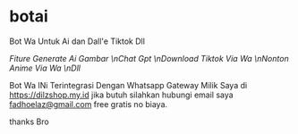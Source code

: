 # botai
Bot Wa Untuk Ai dan Dall'e Tiktok Dll

*Fiture Generate Ai Gambar
\nChat Gpt
\nDownload Tiktok Via Wa
\nNonton Anime Via Wa 
\nDll*

Bot Wa INi Terintegrasi Dengan Whatsapp Gateway Milik Saya di https://dilzshop.my.id
jika butuh silahkan hubungi email saya fadhoelaz@gmail.com free gratis no biaya.

thanks Bro
